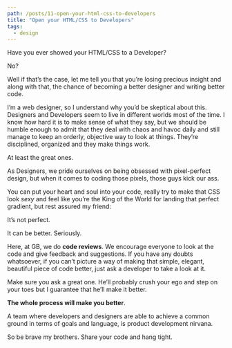 ```yaml
---
path: /posts/11-open-your-html-css-to-developers
title: "Open your HTML/CSS to Developers"
tags:
  - design
---
```


Have you ever showed your HTML/CSS to a Developer?

No?

Well if that’s the case, let me tell you that you’re losing precious insight and along with that, the chance of becoming a better designer and writing better code.

I’m a web designer, so I understand why you’d be skeptical about this. Designers and Developers seem to live in different worlds most of the time. I know how hard it is to make sense of what they say, but we should be humble enough to admit that they deal with chaos and havoc daily and still manage to keep an orderly, objective way to look at things. They’re disciplined, organized and they make things work.

At least the great ones.

As Designers, we pride ourselves on being obsessed with pixel-perfect design, but when it comes to coding those pixels, those guys kick our ass. 

You can put your heart and soul into your code, really try to make that CSS look *sexy* and feel like you’re the King of the World for landing that perfect gradient, but rest assured my friend:

It’s not perfect.

It can be better. Seriously.

Here, at GB, we do **code reviews**. 
We encourage everyone to look at the code and give feedback and suggestions.
If you have any doubts whatsoever, if you can’t picture a way of making that simple, elegant, beautiful piece of code better, just ask a developer to take a look at it.


Make sure you ask a great one.
He’ll probably crush your ego and step on your toes but I guarantee that he’ll make it better.

**The whole process will make you better**.

A team where developers and designers are able to achieve a common ground in terms of goals and language, is product development nirvana.

So be brave my brothers. Share your code and hang tight.
